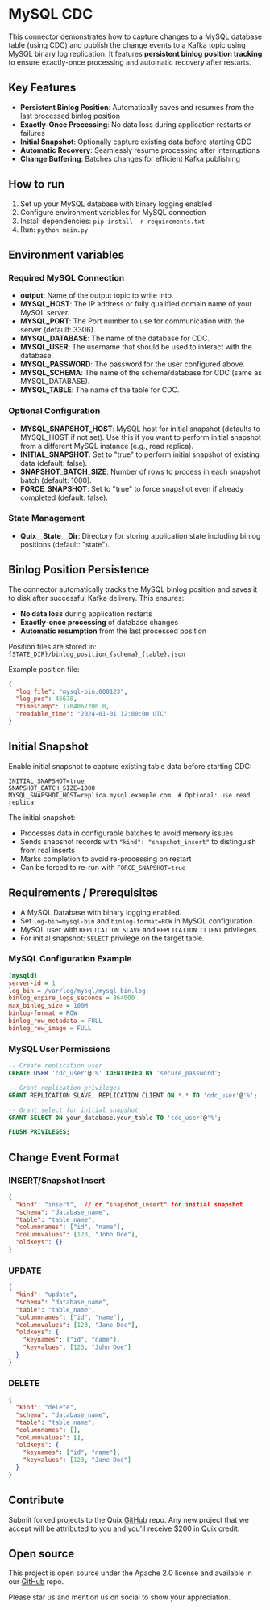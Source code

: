 # MySQL CDC

This connector demonstrates how to capture changes to a MySQL database table (using CDC) and publish the change events to a Kafka topic using MySQL binary log replication. It features **persistent binlog position tracking** to ensure exactly-once processing and automatic recovery after restarts.

## Key Features

- **Persistent Binlog Position**: Automatically saves and resumes from the last processed binlog position
- **Exactly-Once Processing**: No data loss during application restarts or failures
- **Initial Snapshot**: Optionally capture existing data before starting CDC
- **Automatic Recovery**: Seamlessly resume processing after interruptions
- **Change Buffering**: Batches changes for efficient Kafka publishing

## How to run

1. Set up your MySQL database with binary logging enabled
2. Configure environment variables for MySQL connection
3. Install dependencies: `pip install -r requirements.txt`
4. Run: `python main.py`

## Environment variables

### Required MySQL Connection
- **output**: Name of the output topic to write into.
- **MYSQL_HOST**: The IP address or fully qualified domain name of your MySQL server.
- **MYSQL_PORT**: The Port number to use for communication with the server (default: 3306).
- **MYSQL_DATABASE**: The name of the database for CDC.
- **MYSQL_USER**: The username that should be used to interact with the database.
- **MYSQL_PASSWORD**: The password for the user configured above.
- **MYSQL_SCHEMA**: The name of the schema/database for CDC (same as MYSQL_DATABASE).
- **MYSQL_TABLE**: The name of the table for CDC.

### Optional Configuration
- **MYSQL_SNAPSHOT_HOST**: MySQL host for initial snapshot (defaults to MYSQL_HOST if not set). Use this if you want to perform initial snapshot from a different MySQL instance (e.g., read replica).
- **INITIAL_SNAPSHOT**: Set to "true" to perform initial snapshot of existing data (default: false).
- **SNAPSHOT_BATCH_SIZE**: Number of rows to process in each snapshot batch (default: 1000).
- **FORCE_SNAPSHOT**: Set to "true" to force snapshot even if already completed (default: false).

### State Management
- **Quix__State__Dir**: Directory for storing application state including binlog positions (default: "state").

## Binlog Position Persistence

The connector automatically tracks the MySQL binlog position and saves it to disk after successful Kafka delivery. This ensures:

- **No data loss** during application restarts
- **Exactly-once processing** of database changes
- **Automatic resumption** from the last processed position

Position files are stored in: `{STATE_DIR}/binlog_position_{schema}_{table}.json`

Example position file:
```json
{
  "log_file": "mysql-bin.000123",
  "log_pos": 45678,
  "timestamp": 1704067200.0,
  "readable_time": "2024-01-01 12:00:00 UTC"
}
```

## Initial Snapshot

Enable initial snapshot to capture existing table data before starting CDC:

```env
INITIAL_SNAPSHOT=true
SNAPSHOT_BATCH_SIZE=1000
MYSQL_SNAPSHOT_HOST=replica.mysql.example.com  # Optional: use read replica
```

The initial snapshot:
- Processes data in configurable batches to avoid memory issues
- Sends snapshot records with `"kind": "snapshot_insert"` to distinguish from real inserts
- Marks completion to avoid re-processing on restart
- Can be forced to re-run with `FORCE_SNAPSHOT=true`

## Requirements / Prerequisites

- A MySQL Database with binary logging enabled.
- Set `log-bin=mysql-bin` and `binlog-format=ROW` in MySQL configuration.
- MySQL user with `REPLICATION SLAVE` and `REPLICATION CLIENT` privileges.
- For initial snapshot: `SELECT` privilege on the target table.

### MySQL Configuration Example
```ini
[mysqld]
server-id = 1
log_bin = /var/log/mysql/mysql-bin.log
binlog_expire_logs_seconds = 864000
max_binlog_size = 100M
binlog-format = ROW
binlog_row_metadata = FULL
binlog_row_image = FULL
```

### MySQL User Permissions
```sql
-- Create replication user
CREATE USER 'cdc_user'@'%' IDENTIFIED BY 'secure_password';

-- Grant replication privileges
GRANT REPLICATION SLAVE, REPLICATION CLIENT ON *.* TO 'cdc_user'@'%';

-- Grant select for initial snapshot
GRANT SELECT ON your_database.your_table TO 'cdc_user'@'%';

FLUSH PRIVILEGES;
```

## Change Event Format

### INSERT/Snapshot Insert
```json
{
  "kind": "insert",  // or "snapshot_insert" for initial snapshot
  "schema": "database_name",
  "table": "table_name",
  "columnnames": ["id", "name"],
  "columnvalues": [123, "John Doe"],
  "oldkeys": {}
}
```

### UPDATE
```json
{
  "kind": "update",
  "schema": "database_name",
  "table": "table_name", 
  "columnnames": ["id", "name"],
  "columnvalues": [123, "Jane Doe"],
  "oldkeys": {
    "keynames": ["id", "name"],
    "keyvalues": [123, "John Doe"]
  }
}
```

### DELETE
```json
{
  "kind": "delete",
  "schema": "database_name",
  "table": "table_name",
  "columnnames": [],
  "columnvalues": [],
  "oldkeys": {
    "keynames": ["id", "name"], 
    "keyvalues": [123, "Jane Doe"]
  }
}
```

## Contribute

Submit forked projects to the Quix [GitHub](https://github.com/quixio/quix-samples) repo. Any new project that we accept will be attributed to you and you'll receive $200 in Quix credit.

## Open source

This project is open source under the Apache 2.0 license and available in our [GitHub](https://github.com/quixio/quix-samples) repo.

Please star us and mention us on social to show your appreciation.